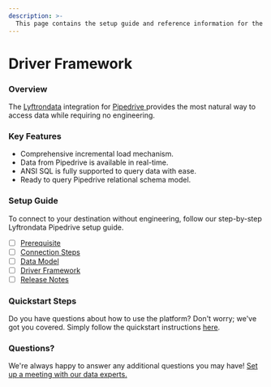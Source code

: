 ```yaml
---
description: >-
  This page contains the setup guide and reference information for the Pipedrive source connector.
---
```


# Driver Framework

### Overview

The [Lyftrondata](https://www.lyftrondata.com/) integration for [Pipedrive](https://www.lyftrondata.com/integration/pipedrive/)[ ](https://www.lyftrondata.com/integration/pipedrive/)provides the most natural way to access data while requiring no engineering.

### Key Features

* Comprehensive incremental load mechanism.
* Data from Pipedrive is available in real-time.&#x20;
* ANSI SQL is fully supported to query data with ease.
* Ready to query Pipedrive relational schema model.

### Setup Guide

To connect to your destination without engineering, follow our step-by-step Lyftrondata Pipedrive setup guide.

* [ ] [Prerequisite](../../sales-analytics/pipedrive/prerequisite.md)
* [ ] [Connection Steps](../../sales-analytics/pipedrive/connection-steps.md)
* [ ] [Data Model](../../sales-analytics/pipedrive/data-model/)
* [ ] [Driver Framework](../../sales-analytics/pipedrive/driver-framework/)
* [ ] [Release Notes](../../sales-analytics/pipedrive/release-notes.md)

### Quickstart Steps

Do you have questions about how to use the platform? Don't worry; we've got you covered. Simply follow the quickstart instructions [here](../../../quickstart-steps.md).

### Questions? <a href="#questions" id="questions"></a>

We're always happy to answer any additional questions you may have! [Set up a meeting with our data experts.](https://www.lyftrondata.com/book-a-meeting/)


